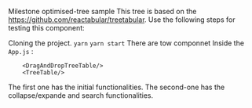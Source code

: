 Milestone optimised-tree sample
This tree is based on the https://github.com/reactabular/treetabular.
Use the following steps for testing this component:

Cloning the project.
```yarn```
```yarn start```
There are tow componnet Inside the ```App.js``` :

        <DragAndDropTreeTable/>
        <TreeTable/>
The first one has the initial functionalities.
The second-one has the collapse/expande and search functionalities.
